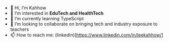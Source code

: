 - 👋 Hi, I’m Kahhow
- 👀 I’m interested in **EduTech and HealthTech**
- 🌱 I’m currently learning TypeScript 
- 💞️ I’m looking to collaborate on bringing tech and industry exposure to teachers
- 📫 How to reach me: (linkedin)[https://www.linkedin.com/in/leekahhow/]
<!---
ghostleek/ghostleek is a ✨ special ✨ repository because its `README.md` (this file) appears on your GitHub profile.
You can click the Preview link to take a look at your changes.
--->
